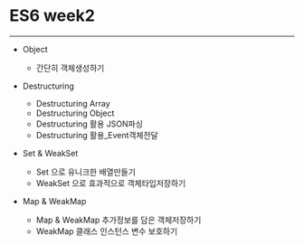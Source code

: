 # ES6 week2
---
- Object
    - 간단히 객체생성하기
- Destructuring
    -  Destructuring Array
    - Destructuring Object
    - Destructuring 활용 JSON파싱
    - Destructuring 활용_Event객체전달

- Set & WeakSet
    - Set 으로 유니크한 배열만들기
    - WeakSet 으로 효과적으로 객체타입저장하기

- Map & WeakMap
    - Map & WeakMap 추가정보를 담은 객체저장하기
    - WeakMap 클래스 인스턴스 변수 보호하기